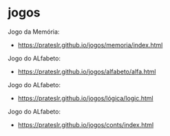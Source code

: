 # jogos
Jogo da Memória:<br>
- https://prateslr.github.io/jogos/memoria/index.html

Jogo do ALfabeto:<br>
- https://prateslr.github.io/jogos/alfabeto/alfa.html

Jogo do ALfabeto:<br>
- https://prateslr.github.io/jogos/lógica/logic.html

Jogo do ALfabeto:<br>
- https://prateslr.github.io/jogos/conts/index.html
